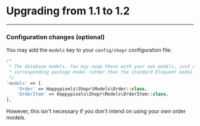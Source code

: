 # Upgrading from 1.1 to 1.2

---

<a name="section-1"></a>

### Configuration changes (optional)
You may add the `models` key to your `config/shopr` configuration file:
```php
/*
 * The database models. You may swap these with your own models, just make sure they extend the
 * corresponding package model rather than the standard Eloquent model.
 */
'models' => [
    'Order' => Happypixels\Shopr\Models\Order::class,
    'OrderItem' => Happypixels\Shopr\Models\OrderItem::class,
],
``` 
However, this isn't necessary if you don't intend on using your own order models.